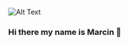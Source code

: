 ![Alt Text](https://ibb.co/jh0MfJV)

### Hi there my name is Marcin 👋

<!--
**jackchinski/jackchinski** is a ✨ _special_ ✨ repository because its `README.md` (this file) appears on your GitHub profile.

![Alt Text](https://media.giphy.com/media/l1J9uvaWYWkNLjiz6/giphy.gif?cid=ecf05e47uv5srhn1espbjqfg8rmunq05m4cihzhaeptoi2aw&rid=giphy.gif&ct=g)

Here are some ideas to get you started:

- 🔭 I’m currently working on ...
- 🌱 I’m currently learning ...
- 👯 I’m looking to collaborate on ...
- 🤔 I’m looking for help with ...
- 💬 Ask me about ...
- 📫 How to reach me: ...
- 😄 Pronouns: ...
- ⚡ Fun fact: ...
-->
